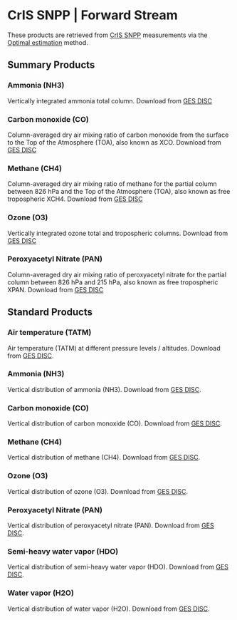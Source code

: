 # CrIS SNPP | Forward Stream 

These products are retrieved from [CrIS SNPP](intro-instruments) measurements via the [Optimal estimation](https://en.wikipedia.org/wiki/Optimal_estimation) method.

## Summary Products

### Ammonia (NH3) 

Vertically integrated ammonia total column. Download from [GES DISC](https://disc.gsfc.nasa.gov/datasets/TRPSYL2NH3CRSFS_1/summary?keywords=tropess)

### Carbon monoxide (CO)

Column-averaged dry air mixing ratio of carbon monoxide from the surface to the Top of the Atmosphere (TOA), also known as XCO. Download from [GES DISC](https://disc.gsfc.nasa.gov/datasets/TRPSYL2COCRSFS_1/summary?keywords=tropess)

### Methane (CH4)

Column-averaged dry air mixing ratio of methane for the partial column between 826 hPa and the Top of the Atmosphere (TOA), also known as free tropospheric XCH4. Download from [GES DISC](https://disc.gsfc.nasa.gov/datasets/TRPSYL2CH4CRSFS_1/summary?keywords=tropess)

### Ozone (O3) 

Vertically integrated ozone total and tropospheric columns. Download from [GES DISC](https://disc.gsfc.nasa.gov/datasets/TRPSYL2O3CRSFS_1/summary?keywords=tropess)

### Peroxyacetyl Nitrate (PAN)

Column-averaged dry air mixing ratio of peroxyacetyl nitrate for the partial column between 826 hPa and 215 hPa, also known as free tropospheric XPAN. Download from [GES DISC](https://disc.gsfc.nasa.gov/datasets/TRPSYL2PANCRSFS_1/summary?keywords=tropess)

## Standard Products

### Air temperature (TATM)

Air temperature (TATM) at different pressure levels / altitudes. Download from [GES DISC](https://disc.gsfc.nasa.gov/datasets/TRPSDL2TATMCRSFS_1/summary?keywords=tropess).

### Ammonia (NH3) 

Vertical distribution of ammonia (NH3). Download from [GES DISC](https://disc.gsfc.nasa.gov/datasets/TRPSDL2NH3CRSFS_1/summary?keywords=tropess).


### Carbon monoxide (CO)

Vertical distribution of carbon monoxide (CO). Download from [GES DISC](https://disc.gsfc.nasa.gov/datasets/TRPSDL2COCRSFS_1/summary?keywords=tropess).

### Methane (CH4) 

Vertical distribution of methane (CH4). Download from [GES DISC](https://disc.gsfc.nasa.gov/datasets/TRPSDL2CH4CRSFS_1/summary?keywords=tropess).

### Ozone (O3) 

Vertical distribution of ozone (O3). Download from [GES DISC](https://disc.gsfc.nasa.gov/datasets/TRPSDL2O3CRSFS_1/summary?keywords=tropess).

### Peroxyacetyl Nitrate (PAN)

Vertical distribution of peroxyacetyl nitrate (PAN). Download from [GES DISC](https://disc.gsfc.nasa.gov/datasets/TRPSDL2PANCRSFS_1/summary?keywords=tropess).

### Semi-heavy water vapor (HDO) 

Vertical distribution of semi-heavy water vapor (HDO). Download from [GES DISC](https://disc.gsfc.nasa.gov/datasets/TRPSDL2HDOCRSFS_1/summary?keywords=tropess).

### Water vapor (H2O) 

Vertical distribution of water vapor (H2O). Download from [GES DISC](https://disc.gsfc.nasa.gov/datasets/TRPSDL2H2OCRSFS_1/summary?keywords=tropess).

